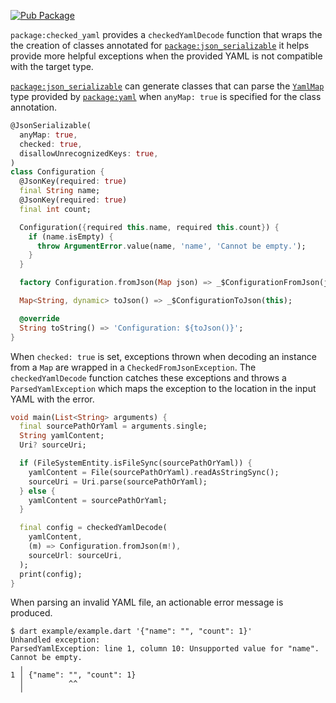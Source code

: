 [![Pub Package](https://img.shields.io/pub/v/checked_yaml.svg)](https://pub.dev/packages/checked_yaml)

`package:checked_yaml` provides a `checkedYamlDecode` function that wraps the
the creation of classes annotated for [`package:json_serializable`] it helps
provide more helpful exceptions when the provided YAML is not compatible with
the target type.

[`package:json_serializable`] can generate classes that can parse the
[`YamlMap`] type provided by [`package:yaml`] when `anyMap: true` is specified
for the class annotation. 

```dart
@JsonSerializable(
  anyMap: true,
  checked: true,
  disallowUnrecognizedKeys: true,
)
class Configuration {
  @JsonKey(required: true)
  final String name;
  @JsonKey(required: true)
  final int count;

  Configuration({required this.name, required this.count}) {
    if (name.isEmpty) {
      throw ArgumentError.value(name, 'name', 'Cannot be empty.');
    }
  }

  factory Configuration.fromJson(Map json) => _$ConfigurationFromJson(json);

  Map<String, dynamic> toJson() => _$ConfigurationToJson(this);

  @override
  String toString() => 'Configuration: ${toJson()}';
}
```

When `checked: true` is set, exceptions thrown when decoding an instance from a
`Map` are wrapped in a `CheckedFromJsonException`. The
`checkedYamlDecode` function catches these exceptions and throws a
`ParsedYamlException` which maps the exception to the location in the input
YAML with the error.

```dart
void main(List<String> arguments) {
  final sourcePathOrYaml = arguments.single;
  String yamlContent;
  Uri? sourceUri;

  if (FileSystemEntity.isFileSync(sourcePathOrYaml)) {
    yamlContent = File(sourcePathOrYaml).readAsStringSync();
    sourceUri = Uri.parse(sourcePathOrYaml);
  } else {
    yamlContent = sourcePathOrYaml;
  }

  final config = checkedYamlDecode(
    yamlContent,
    (m) => Configuration.fromJson(m!),
    sourceUrl: sourceUri,
  );
  print(config);
}
```

When parsing an invalid YAML file, an actionable error message is produced.

```console
$ dart example/example.dart '{"name": "", "count": 1}'
Unhandled exception:
ParsedYamlException: line 1, column 10: Unsupported value for "name". Cannot be empty.
  ╷
1 │ {"name": "", "count": 1}
  │          ^^
  ╵
```

[`package:json_serializable`]: https://pub.dev/packages/json_serializable
[`package:yaml`]: https://pub.dev/packages/yaml
[`YamlMap`]: https://pub.dev/documentation/yaml/latest/yaml/YamlMap-class.html
